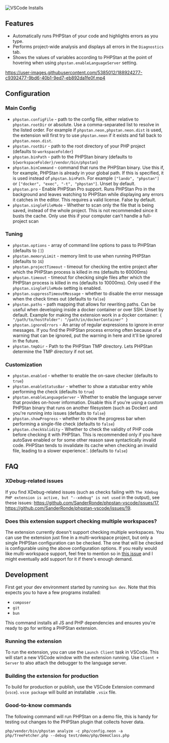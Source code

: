 ![VSCode Installs](https://img.shields.io/vscode-marketplace/i/sanderronde.phpstan-vscode.svg?label=VSCode%20Marketplace%20Installs)

## Features

-   Automatically runs PHPStan of your code and highlights errors as you type.
-   Performs project-wide analysis and displays all errors in the `Diagnostics` tab.
-   Shows the values of variables according to PHPStan at the point of hovering when using `phpstan.enableLanguageServer` setting.

https://user-images.githubusercontent.com/5385012/188924277-c9392477-9bd6-40b1-9ed7-eb892da1fe0f.mp4

## Configuration

### Main Config

-   `phpstan.configFile` - path to the config file, either relative to `phpstan.rootDir` or absolute. Use a comma-separated list to resolve in the listed order. For example if `phpstan.neon,phpstan.neon.dist` is used, the extension will first try to use `phpstan.neon` if it exists and fall back to `phpstan.neon.dist`.
-   `phpstan.rootDir` - path to the root directory of your PHP project (defaults to `workspaceFolder`)
-   `phpstan.binPath` - path to the PHPStan binary (defaults to `${workspaceFolder}/vendor/bin/phpstan`)
-   `phpstan.binCommand` - command that runs the PHPStan binary. Use this if, for example, PHPStan is already in your global path. If this is specified, it is used instead of `phpstan.binPath`. For example `["lando", "phpstan"]` or `["docker", "exec", "-t", "phpstan"]`. Unset by default.
-   `phpstan.pro` - Enable PHPStan Pro support. Runs PHPStan Pro in the background and leaves watching to PHPStan while displaying any errors it catches in the editor. This requires a valid license. False by default.
-   `phpstan.singleFileMode` - Whether to scan only the file that is being saved, instead of the whole project. This is not recommended since it busts the cache. Only use this if your computer can't handle a full-project scan

### Tuning

-   `phpstan.options` - array of command line options to pass to PHPStan (defaults to `[]`)
-   `phpstan.memoryLimit` - memory limit to use when running PHPStan (defaults to `1G`)
-   `phpstan.projectTimeout` - timeout for checking the entire project after which the PHPStan process is killed in ms (defaults to 60000ms)
-   `phpstan.timeout` - timeout for checking single files after which the PHPStan process is killed in ms (defaults to 10000ms). Only used if the `phpstan.singleFileMode` setting is enabled.
-   `phpstan.suppressTimeoutMessage` - whether to disable the error message when the check times out (defaults to `false`)
-   `phpstan.paths` - path mapping that allows for rewriting paths. Can be useful when developing inside a docker container or over SSH. Unset by default. Example for making the extension work in a docker container: `{ "/path/to/hostFolder": "/path/in/dockerContainer" }`
-   `phpstan.ignoreErrors` - An array of regular expressions to ignore in error messages. If you find the PHPStan process erroring often because of a warning that can be ignored, put the warning in here and it'll be ignored in the future.
-   `phpstan.tmpDir` - Path to the PHPStan TMP directory. Lets PHPStan determine the TMP directory if not set.

### Customization

-   `phpstan.enabled` - whether to enable the on-save checker (defaults to `true`)
-   `phpstan.enableStatusBar` - whether to show a statusbar entry while performing the check (defaults to `true`)
-   `phpstan.enableLanguageServer` - Whether to enable the language server that provides on-hover information. Disable this if you're using a custom PHPStan binary that runs on another filesystem (such as Docker) and you're running into issues (defaults to `false`)
-   `phpstan.showProgress` - whether to show the progress bar when performing a single-file check (defaults to `false`)
-   `phpstan.checkValidity` - Whether to check the validity of PHP code before checking it with PHPStan. This is recommended only if you have autoSave enabled or for some other reason save syntactically invalid code. PHPStan tends to invalidate its cache when checking an invalid file, leading to a slower experience.'. (defaults to `false`)

## FAQ

### XDebug-related issues

If you find XDebug-related issues (such as checks failing with `The Xdebug PHP extension is active, but "--xdebug" is not used` in the output), see these issues: https://github.com/SanderRonde/phpstan-vscode/issues/17, https://github.com/SanderRonde/phpstan-vscode/issues/19.

### Does this extension support checking multiple workspaces?

The extension currently doesn't support checking multiple workspaces. You can use the extension just fine in a multi-workspace project, but only a single PHPStan configuration can be checked. The one that will be checked is configurable using the above configuration options. If you really would like multi-workspace support, feel free to mention so in [this issue](https://github.com/SanderRonde/phpstan-vscode/issues/55) and I might eventually add support for it if there's enough demand.

## Development

First get your dev environment started by running `bun dev`. Note that this expects you to have a few programs installed:

-   `composer`
-   `git`
-   `bun`

This command installs all JS and PHP dependencies and ensures you're ready to go for writing a PHPStan extension.

### Running the extension

To run the extension, you can use the `Launch Client` task in VSCode. This will start a new VSCode window with the extension running. Use `Client + Server` to also attach the debugger to the language server.

### Building the extension for production

To build for production or publish, use the VSCode Extension command (`vsce`). `vsce package` will build an installable `.vsix` file.

### Good-to-know commands

The following command will run PHPStan on a demo file, this is handy for testing out changes to the PHPStan plugin that collects hover data.

`php/vendor/bin/phpstan analyze -c php/config.neon -a php/TreeFetcher.php --debug test/demo/php/DemoClass.php`
